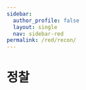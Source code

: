 ```yaml
---
sidebar:
  author_profile: false
  layout: single 
  nav: sidebar-red
permalink: /red/recon/
---
```


# 정찰



